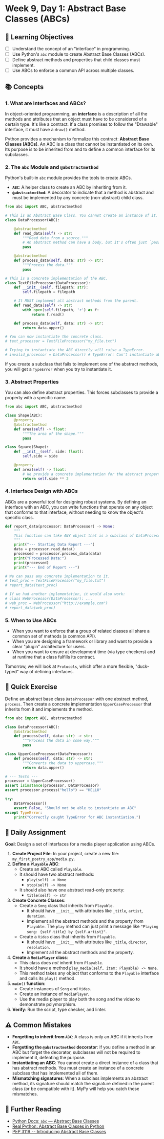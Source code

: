 # Week 9, Day 1: Abstract Base Classes (ABCs)

## 🎯 Learning Objectives

- [ ] Understand the concept of an "interface" in programming.
- [ ] Use Python's `abc` module to create Abstract Base Classes (ABCs).
- [ ] Define abstract methods and properties that child classes must implement.
- [ ] Use ABCs to enforce a common API across multiple classes.

## 📚 Concepts

### 1. What are Interfaces and ABCs?

In object-oriented programming, an **interface** is a description of all the methods and attributes that an object must have to be considered of a certain type. It's like a contract. If a class promises to follow the "Drawable" interface, it must have a `draw()` method.

Python provides a mechanism to formalize this contract: **Abstract Base Classes (ABCs)**. An ABC is a class that cannot be instantiated on its own. Its purpose is to be inherited from and to define a common interface for its subclasses.

### 2. The `abc` Module and `@abstractmethod`

Python's built-in `abc` module provides the tools to create ABCs.

- **`ABC`**: A helper class to create an ABC by inheriting from it.
- **`@abstractmethod`**: A decorator to indicate that a method is abstract and must be implemented by any concrete (non-abstract) child class.

```python
from abc import ABC, abstractmethod

# This is an Abstract Base Class. You cannot create an instance of it.
class DataProcessor(ABC):

    @abstractmethod
    def read_data(self) -> str:
        """Read data from a source."""
        # An abstract method can have a body, but it's often just `pass`.
        pass

    @abstractmethod
    def process_data(self, data: str) -> str:
        """Process the data."""
        pass

# This is a concrete implementation of the ABC.
class TextFileProcessor(DataProcessor):
    def __init__(self, filepath: str):
        self.filepath = filepath

    # It MUST implement all abstract methods from the parent.
    def read_data(self) -> str:
        with open(self.filepath, 'r') as f:
            return f.read()

    def process_data(self, data: str) -> str:
        return data.upper()

# You can now instantiate the concrete class.
# text_processor = TextFileProcessor("my_file.txt")

# Trying to instantiate the ABC directly will raise a TypeError.
# invalid_processor = DataProcessor() # TypeError: Can't instantiate abstract class
```

If you create a subclass that fails to implement one of the abstract methods, you will get a `TypeError` when you try to instantiate it.

### 3. Abstract Properties

You can also define abstract properties. This forces subclasses to provide a property with a specific name.

```python
from abc import ABC, abstractmethod

class Shape(ABC):
    @property
    @abstractmethod
    def area(self) -> float:
        """The area of the shape."""
        pass

class Square(Shape):
    def __init__(self, side: float):
        self.side = side

    @property
    def area(self) -> float:
        # We provide a concrete implementation for the abstract property.
        return self.side ** 2
```

### 4. Interface Design with ABCs

ABCs are a powerful tool for designing robust systems. By defining an interface with an ABC, you can write functions that operate on any object that conforms to that interface, without needing to know the object's specific class.

```python
def report_data(processor: DataProcessor) -> None:
    """
    This function can take ANY object that is a subclass of DataProcessor.
    """
    print("--- Starting Data Report ---")
    data = processor.read_data()
    processed = processor.process_data(data)
    print("Processed Data:")
    print(processed)
    print("--- End of Report ---")

# We can pass any concrete implementation to it.
# text_proc = TextFileProcessor("my_file.txt")
# report_data(text_proc)

# If we had another implementation, it would also work:
# class WebProcessor(DataProcessor): ...
# web_proc = WebProcessor("http://example.com")
# report_data(web_proc)
```

### 5. When to Use ABCs

- When you want to enforce that a group of related classes all share a common set of methods (a common API).
- When you are designing a framework or library and want to provide a clear "plugin" architecture for users.
- When you want to ensure at development time (via type checkers) and at runtime that a class fulfills its contract.

Tomorrow, we will look at `Protocols`, which offer a more flexible, "duck-typed" way of defining interfaces.

## 🔹 Quick Exercise

Define an abstract base class `DataProcessor` with one abstract method, `process`. Then create a concrete implementation `UpperCaseProcessor` that inherits from it and implements the method.

```python
from abc import ABC, abstractmethod

class DataProcessor(ABC):
    @abstractmethod
    def process(self, data: str) -> str:
        """Process the data in some way."""
        pass

class UpperCaseProcessor(DataProcessor):
    def process(self, data: str) -> str:
        """Converts the data to uppercase."""
        return data.upper()

# --- Tests ---
processor = UpperCaseProcessor()
assert isinstance(processor, DataProcessor)
assert processor.process("hello") == "HELLO"

try:
    DataProcessor()
    assert False, "Should not be able to instantiate an ABC"
except TypeError:
    print("Correctly caught TypeError for ABC instantiation.")
```

## 📝 Daily Assignment

**Goal**: Design a set of interfaces for a media player application using ABCs.

1.  **Create Project File**: In your project, create a new file: `my_first_poetry_app/media.py`.
2.  **Define a `Playable` ABC**:
    - Create an ABC called `Playable`.
    - It should have two abstract methods:
      - `play(self) -> None`
      - `stop(self) -> None`
    - It should also have one abstract read-only property:
      - `title(self) -> str`
3.  **Create Concrete Classes**:
    - Create a `Song` class that inherits from `Playable`.
      - It should have `__init__` with attributes like `_title`, `artist`, `duration`.
      - Implement all the abstract methods and the property from `Playable`. The `play` method can just print a message like `"Playing song: {self.title} by {self.artist}"`.
    - Create a `Video` class that inherits from `Playable`.
      - It should have `__init__` with attributes like `_title`, `director`, `resolution`.
      - Implement all the abstract methods and the property.
4.  **Create a `MediaPlayer` class**:
    - This class does _not_ inherit from `Playable`.
    - It should have a method `play_media(self, item: Playable) -> None`.
    - This method takes any object that conforms to the `Playable` interface and calls its `play()` method.
5.  **`main()` function**:
    - Create instances of `Song` and `Video`.
    - Create an instance of `MediaPlayer`.
    - Use the media player to play both the song and the video to demonstrate polymorphism.
6.  **Verify**: Run the script, type checker, and linter.

## ⚠️ Common Mistakes

- **Forgetting to inherit from `ABC`**: A class is only an ABC if it inherits from `ABC`.
- **Forgetting the `@abstractmethod` decorator**: If you define a method in an ABC but forget the decorator, subclasses will not be required to implement it, defeating the purpose.
- **Instantiating an ABC**: You cannot create a direct instance of a class that has abstract methods. You must create an instance of a concrete subclass that has implemented all of them.
- **Mismatching signatures**: When a subclass implements an abstract method, its signature should match the signature defined in the parent class (or be compatible with it). MyPy will help you catch these mismatches.

## 📖 Further Reading

- [Python Docs: `abc` — Abstract Base Classes](https://docs.python.org/3/library/abc.html)
- [Real Python: Abstract Base Classes in Python](https://realpython.com/python-interface/)
- [PEP 3119 -- Introducing Abstract Base Classes](https://peps.python.org/pep-3119/)
